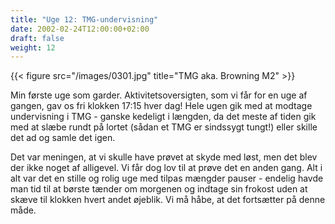 ```yaml
---
title: "Uge 12: TMG-undervisning"
date: 2002-02-24T12:00:00+02:00
draft: false
weight: 12
---
```


{{< figure src="/images/0301.jpg" title="TMG aka. Browning M2" >}}

Min første uge som garder. Aktivitetsoversigten, som vi får for en uge af gangen, gav os fri klokken 17:15 hver dag! Hele ugen gik med at modtage undervisning i TMG - ganske kedeligt i længden, da det meste af tiden gik med at slæbe rundt på lortet (sådan et TMG er sindssygt tungt!) eller skille det ad og samle det igen.

Det var meningen, at vi skulle have prøvet at skyde med løst, men det blev der ikke noget af alligevel. Vi får dog lov til at prøve det en anden gang. Alt i alt var det en stille og rolig uge med tilpas mængder pauser - endelig havde man tid til at børste tænder om morgenen og indtage sin frokost uden at skæve til klokken hvert andet øjeblik. Vi må håbe, at det fortsætter på denne måde.

